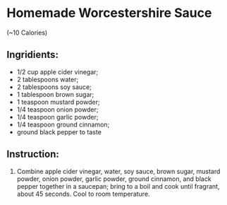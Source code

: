 # Homemade Worcestershire Sauce 
(~10  Calories)

## Ingridients:  
- 1/2 cup apple cider vinegar;  
- 2 tablespoons water;  
- 2 tablespoons soy sauce;  
- 1 tablespoon brown sugar;  
- 1 teaspoon mustard powder;  
- 1/4 teaspoon onion powder;  
- 1/4 teaspoon garlic powder;  
- 1/4 teaspoon ground cinnamon;  
- ground black pepper to taste

## Instruction:  
1. Combine apple cider vinegar, water, soy sauce, brown sugar, mustard powder, onion powder, garlic powder, ground cinnamon, and black pepper together in a saucepan; bring to a boil and cook until fragrant, about 45 seconds. Cool to room temperature.

